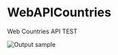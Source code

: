 # WebAPICountries
Web Countries API TEST


![Output sample](https://github.com/Mike-Wilkins/TissueSampleRecords/blob/master/Test.gif)
